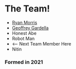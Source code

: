 # The Team!

* [Ryan Morris](./ryan-morris.md)
* [Geoffrey Gardella](./geoffrey-gardella.md)
* Honest Abe
* Robot Man
* <-- Next Team Member Here
* Nitin 
### Formed in 2021
